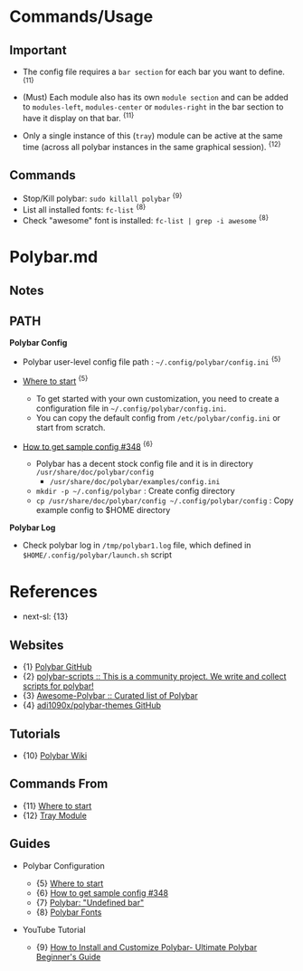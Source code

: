 # Commands/Usage

## Important

* The config file requires a `bar section` for each bar you want to define. <sup>{11}</sup>

* (Must) Each module also has its own `module section` and can be added to `modules-left`, `modules-center` or `modules-right` in the bar section to have it display on that bar. <sup>{11}</sup>

* Only a single instance of this (`tray`) module can be active at the same time (across all polybar instances in the same graphical session). <sup>{12}</sup>

## Commands

* Stop/Kill polybar: `sudo killall polybar` <sup>{9}</sup>
* List all installed fonts: `fc-list` <sup>{8}</sup>
* Check "awesome" font is installed: `fc-list | grep -i awesome` <sup>{8}</sup>

# Polybar.md

## Notes

## PATH

**Polybar Config**

* Polybar user-level config file path : `~/.config/polybar/config.ini` <sup>{5}</sup>

* [Where to start](https://github.com/polybar/polybar/wiki#where-to-start) <sup>{5}</sup>
  * To get started with your own customization, you need to create a configuration file in `~/.config/polybar/config.ini`.
  * You can copy the default config from `/etc/polybar/config.ini` or start from scratch.

* [How to get sample config #348](https://github.com/polybar/polybar/issues/348) <sup>{6}</sup>
  * Polybar has a decent stock config file and it is in directory `/usr/share/doc/polybar/config`
    * `/usr/share/doc/polybar/examples/config.ini`
  * `mkdir -p ~/.config/polybar` : Create config directory
  * `cp /usr/share/doc/polybar/config ~/.config/polybar/config` : Copy example config to $HOME directory

**Polybar Log**

* Check polybar log in `/tmp/polybar1.log` file, which defined in `$HOME/.config/polybar/launch.sh` script

# References

* next-sl: {13}

## Websites

* {1} [Polybar GitHub](https://github.com/polybar/polybar)
* {2} [polybar-scripts :: This is a community project. We write and collect scripts for polybar!](https://github.com/polybar/polybar-scripts)
* {3} [Awesome-Polybar :: Curated list of Polybar](https://github.com/TiagoDanin/Awesome-Polybar)
* {4} [adi1090x/polybar-themes GitHub](https://github.com/adi1090x/polybar-themes)

## Tutorials

* {10} [Polybar Wiki](https://github.com/polybar/polybar/wiki)

## Commands From

* {11} [Where to start](https://github.com/polybar/polybar/wiki#where-to-start)
* {12} [Tray Module](https://polybar.readthedocs.io/en/stable/user/modules/tray.html)

## Guides

* Polybar Configuration
  * {5} [Where to start](https://github.com/polybar/polybar/wiki#where-to-start)
  * {6} [How to get sample config #348](https://github.com/polybar/polybar/issues/348)
  * {7} [Polybar: "Undefined bar"](https://www.reddit.com/r/i3wm/comments/cs86fy/polybar_undefined_bar/)
  * {8} [Polybar Fonts](https://github.com/polybar/polybar/wiki/Fonts)

* YouTube Tutorial
  * {9} [How to Install and Customize Polybar- Ultimate Polybar Beginner's Guide](https://www.youtube.com/watch?v=tOBDUBEMAKM)
  